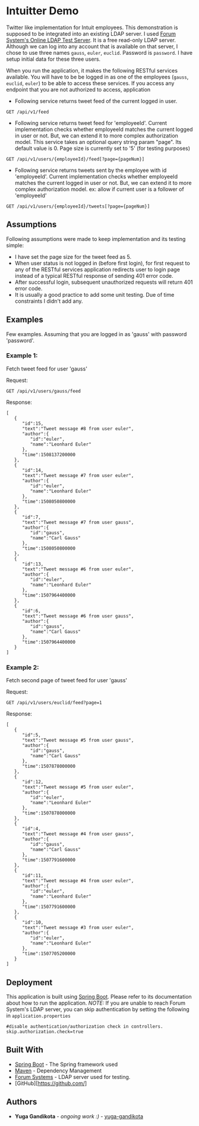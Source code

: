 # Intuitter Demo

Twitter like implementation for Intuit employees. This demonstration is supposed to be integrated into an existing LDAP server. I used [Forum System's Online LDAP Test Server](http://www.forumsys.com/tutorials/integration-how-to/ldap/online-ldap-test-server/). It is a free read-only LDAP server. Although we can log into any account that is available on that server, I chose to use three names `gauss`, `euler`, `euclid`. Password is `password`. I have setup initial data for these three users.

When you run the application, it makes the following RESTful services available. You will have to be be logged in as one of the employees (`gauss`, `euclid`, `euler`) to be able to access these services. If you access any endpoint that you are not authorized to access, application


* Following service returns tweet feed of the current logged in user.
```
GET /api/v1/feed
```

* Following service returns tweet feed for 'employeeId'. Current implementation checks whether employeeId matches the current logged in user or not. But, we can extend it to more complex authorization model. This service takes an optional query string param "page". Its default value is 0. Page size is currently set to '5' (for testing purposes)
```
GET /api/v1/users/{employeeId}/feed[?page={pageNum}]
```

* Following service returns tweets sent by the employee with id 'employeeId'. Current implementation checks whether employeeId matches the current logged in user or not. But, we can extend it to more complex authorization model. ex: allow if current user is a follower of 'employeeId'
```	  
GET /api/v1/users/{employeeId}/tweets[?page={pageNum}]
```

## Assumptions
Following assumptions were made to keep implementation and its testing simple:
* I have set the page size for the tweet feed as 5.
* When user status is not logged in (before first login), for first request to any of the RESTful services application redirects user to login page instead of a typical RESTful response of sending 401 error code.
* After successful login, subsequent unauthorized requests will return 401 error code.
* It is usually a good practice to add some unit testing. Due of time constraints I didn't add any.

## Examples
Few examples. Assuming that you are logged in as 'gauss' with password 'password'.

### Example 1:
Fetch tweet feed for user 'gauss'

Request:
```
GET /api/v1/users/gauss/feed
```

Response:
```
[  
   {  
      "id":15,
      "text":"Tweet message #8 from user euler",
      "author":{  
         "id":"euler",
         "name":"Leonhard Euler"
      },
      "time":1508137200000
   },
   {  
      "id":14,
      "text":"Tweet message #7 from user euler",
      "author":{  
         "id":"euler",
         "name":"Leonhard Euler"
      },
      "time":1508050800000
   },
   {  
      "id":7,
      "text":"Tweet message #7 from user gauss",
      "author":{  
         "id":"gauss",
         "name":"Carl Gauss"
      },
      "time":1508050800000
   },
   {  
      "id":13,
      "text":"Tweet message #6 from user euler",
      "author":{  
         "id":"euler",
         "name":"Leonhard Euler"
      },
      "time":1507964400000
   },
   {  
      "id":6,
      "text":"Tweet message #6 from user gauss",
      "author":{  
         "id":"gauss",
         "name":"Carl Gauss"
      },
      "time":1507964400000
   }
]
```

### Example 2:
Fetch second page of tweet feed for user 'gauss'

Request:
```
GET /api/v1/users/euclid/feed?page=1
```

Response:
```
[  
   {  
      "id":5,
      "text":"Tweet message #5 from user gauss",
      "author":{  
         "id":"gauss",
         "name":"Carl Gauss"
      },
      "time":1507878000000
   },
   {  
      "id":12,
      "text":"Tweet message #5 from user euler",
      "author":{  
         "id":"euler",
         "name":"Leonhard Euler"
      },
      "time":1507878000000
   },
   {  
      "id":4,
      "text":"Tweet message #4 from user gauss",
      "author":{  
         "id":"gauss",
         "name":"Carl Gauss"
      },
      "time":1507791600000
   },
   {  
      "id":11,
      "text":"Tweet message #4 from user euler",
      "author":{  
         "id":"euler",
         "name":"Leonhard Euler"
      },
      "time":1507791600000
   },
   {  
      "id":10,
      "text":"Tweet message #3 from user euler",
      "author":{  
         "id":"euler",
         "name":"Leonhard Euler"
      },
      "time":1507705200000
   }
]
```

## Deployment

This application is built using [Spring Boot](https://spring.io/guides/gs/spring-boot/). Please refer to its documentation about how to run the application.
*NOTE:* If you are unable to reach Forum System's LDAP server, you can skip authentication by setting the following in `application.properties`
```
#disable authentication/authorization check in controllers.
skip.authorization.check=true
```

## Built With

* [Spring Boot](https://spring.io/guides/gs/spring-boot/) - The Spring framework used
* [Maven](https://maven.apache.org/) - Dependency Management
* [Forum Systems](http://www.forumsys.com/tutorials/integration-how-to/ldap/online-ldap-test-server/) - LDAP server used for testing.
* [GitHub][https://github.com/]

## Authors

* **Yuga Gandikota** - *ongoing work :)* - [yuga-gandikota](https://github.com/yuga-gandikota)
